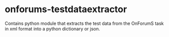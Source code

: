 # onforums-testdataextractor
Contains python module that extracts the test data from the OnForumS task in xml format into a python dictionary or json.
